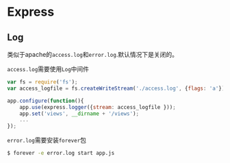 # Express


## Log

类似于apache的`access.log`和`error.log`.默认情况下是关闭的。

`access.log`需要使用`Log`中间件
```js
var fs = require('fs');
var access_logfile = fs.createWriteStream('./access.log', {flags: 'a'});

app.configure(function(){
    app.use(express.logger({stream: access_logfile }));
    app.set('views', __dirname + '/views');
    ...
});
```

`error.log`需要安装`forever`包

```bash
$ forever -e error.log start app.js
```
